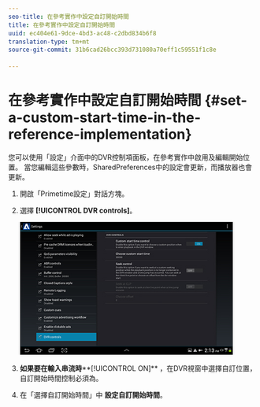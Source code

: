 ```yaml
---
seo-title: 在參考實作中設定自訂開始時間
title: 在參考實作中設定自訂開始時間
uuid: ec404e61-9dce-4bd3-ac48-c2dbd834b6f8
translation-type: tm+mt
source-git-commit: 31b6cad26bcc393d731080a70eff1c59551f1c8e

---
```



# 在參考實作中設定自訂開始時間 {#set-a-custom-start-time-in-the-reference-implementation}

您可以使用「設定」介面中的DVR控制項面板，在參考實作中啟用及編輯開始位置。 當您編輯這些參數時，SharedPreferences中的設定會更新，而播放器也會更新。

1. 開啟「Primetime設定」對話方塊。
1. 選擇 **[!UICONTROL DVR controls]**。

   <!--<a id="fig_5C7A4E8F0390404F97E667364DB8B0A6"></a>-->

   ![](assets/dvr-configuration.jpg)

1. **如果要在輸入串流時****[!UICONTROL ON]** ，在DVR視窗中選擇自訂位置，自訂開始時間控制必須為。
1. 在「選擇自訂開始時間」中 **設定自訂開始時間**。
